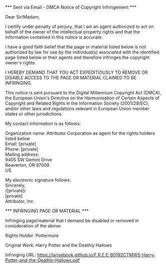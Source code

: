 *** Sent via Email - DMCA Notice of Copyright Infringement ***

Dear Sir/Madam,

I certify under penalty of perjury, that I am an agent authorized to act on behalf of the owner of the intellectual property rights and that the information contained in this notice is accurate.

I have a good faith belief that the page or material listed below is not authorized by law for use by the individual(s) associated with the identified page listed below or their agents and therefore infringes the copyright owner's rights.

I HEREBY DEMAND THAT YOU ACT EXPEDITIOUSLY TO REMOVE OR DISABLE ACCESS TO THE PAGE OR MATERIAL CLAIMED TO BE INFRINGING.

This notice is sent pursuant to the Digital Millennium Copyright Act (DMCA), the European Union's Directive on the Harmonisation of Certain Aspects of Copyright and Related Rights in the Information Society (2001/29/EC), and/or other laws and regulations relevant in European Union member states or other jurisdictions.

My contact information is as follows:    

Organization name: Attributor Corporation as agent for the rights holders listed below    
Email: [private]    
Phone: [private]    
Mailing address:    
9405 SW Gemini Drive    
Beaverton, OR 97008    
US    

My electronic signature follows:  
Sincerely,  
/[private]/  
[private]  
Attributor, Inc.    

*** INFRINGING PAGE OR MATERIAL ***

Infringing page/material that I demand be disabled or removed in consideration of the above:

Rights Holder: Pottermore

Original Work: Harry Potter and the Deathly Hallows

Infringing URL: https://larisebook.github.io/F.R.E.E-B0192CTMWS-Harry-Potter-and-the-Deathly-Hallows.pdf
